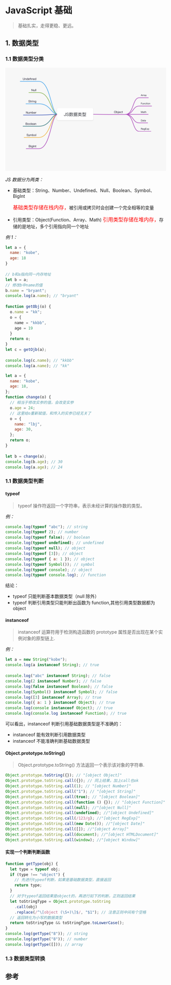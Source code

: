 # JavaScript 基础

> 基础扎实，走得更稳、更远。

## 1. 数据类型

### 1.1 数据类型分类

![JS数据类型](../_media/js_data_type.png)

_JS 数据分为两类：_

- 基础类型：String、Number、Undefined、Null、Boolean、Symbol、BigInt

  <span style="color: #ff0000; font-size: 16px;">基础类型存储在栈内存，</span>被引用或拷贝时会创建一个完全相等的变量

- 引用类型：Object(Function、Array、Math)
  <span style="color: #ff0000; font-size: 16px;">引用类型存储在堆内存，</span>存储的是地址，多个引用指向同一个地址

_例 1：_

```js
let a = {
  name: "kobe",
  age: 18
}

// b和a指向同一内存地址
let b = a;
// 修改b中name的值
b.name = "bryant";
console.log(a.name); // "bryant"

function getObj(o) {
  o.name = "kk";
  o = {
    name = "kkbb",
    age = 19
  }
  return o;
}
let c = getOjb(a);

console.log(c.name); // "kkbb"
console.log(a.name); // "kk"
```

```js
let a = {
  name: "kobe",
  age: 18,
};
function change(o) {
  // 相当于修改实参的值，会改变实参
  o.age = 24;
  // 这里给o重新赋值，和传入的实参已经无关了
  o = {
    name: "lbj",
    age: 30,
  };
  return o;
}

let b = change(a);
console.log(b.age); // 30
console.log(a.age); // 24
```

### 1.1 数据类型判断

#### typeof

> typeof 操作符返回一个字符串，表示未经计算的操作数的类型。

_例：_

```js
console.log(typeof "abc"); // string
console.log(typeof 2); // number
console.log(typeof false); // boolean
console.log(typeof undefined); // undefined
console.log(typeof null); // object
console.log(typeof [3]); // object
console.log(typeof { a: 1 }); // object
console.log(typeof Symbol()); // symbol
console.log(typeof console); // object
console.log(typeof console.log); // function
```

结论：

- typeof 只能判断基本数据类型（null 除外）
- typeof 判断引用类型只能判断出函数为 function,其他引用类型数据都为 object

#### instanceof

> instanceof 运算符用于检测构造函数的 prototype 属性是否出现在某个实例对象的原型链上.

_例：_

```js
let a = new String("kobe");
console.log(a instanceof String); // true

console.log("abc" instanceof String); // false
console.log(2 instanceof Number); // false
console.log(false instanceof Boolean); // false
console.log(Symbol() instanceof Symbol); // false
console.log([3] instanceof Array); // true
console.log({ a: 1 } instanceof Object); // true
console.log(console instanceof Object); // true
console.log(console.log instanceof Function); // true
```

可以看出，instanceof 判断引用基础数据类型是不准确的：

- instanceof 能有效判断引用数据类型
- instanceof 不能准确判断基础数据类型

#### Object.prototype.toString()

> Object.prototype.toString() 方法返回一个表示该对象的字符串.

```js
Object.prototype.toString({}); // "[object Object]"
Object.prototype.toString.call({}); // 同上结果，加上call也ok
Object.prototype.toString.call(1); // "[object Number]"
Object.prototype.toString.call("1"); // "[object String]"
Object.prototype.toString.call(true); // "[object Boolean]"
Object.prototype.toString.call(function () {}); // "[object Function]"
Object.prototype.toString.call(null); //"[object Null]"
Object.prototype.toString.call(undefined); //"[object Undefined]"
Object.prototype.toString.call(/123/g); //"[object RegExp]"
Object.prototype.toString.call(new Date()); //"[object Date]"
Object.prototype.toString.call([]); //"[object Array]"
Object.prototype.toString.call(document); //"[object HTMLDocument]"
Object.prototype.toString.call(window); //"[object Window]"
```

#### 实现一个判断判断函数

```js
function getType(obj) {
  let type = typeof obj;
  if (type !== "object") {
    // 先进行typeof判断，如果是基础数据类型，直接返回
    return type;
  }
  // 对于typeof返回结果是object的，再进行如下的判断，正则返回结果
  let toStringType = Object.prototype.toString
    .call(obj)
    .replace(/^\[object (\S+)\]$/, "$1"); // 注意正则中间有个空格
  // 返回转化为小写的数据类型
  return toStringType && toStringType.toLowerCase();
}
console.log(getType("8")); // string
console.log(getType("8")); // number
console.log(getType([])); // array
```

### 1.3 数据类型转换

## 参考
